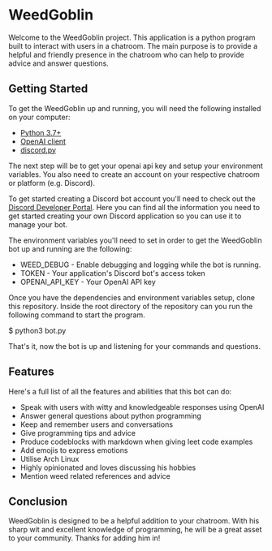 # WeedGoblin

Welcome to the WeedGoblin project. This application is a python program built to interact with users in a chatroom. The main purpose is to provide a helpful and friendly presence in the chatroom who can help to provide advice and answer questions.

## Getting Started

To get the WeedGoblin up and running, you will need the following installed on your computer:

- [Python 3.7+](https://www.python.org/downloads/)
- [OpenAI client](https://github.com/openai/openai-client)
- [discord.py](https://github.com/Rapptz/discord.py)

The next step will be to get your openai api key and setup your environment variables. You also need to create an account on your respective chatroom or platform (e.g. Discord).

To get started creating a Discord bot account you'll need to check out the [Discord Developer Portal](https://discordapp.com/developers/applications/). Here you can find all the information you need to get started creating your own Discord application so you can use it to manage your bot.

The environment variables you'll need to set in order to get the WeedGoblin bot up and running are the following:

- WEED_DEBUG - Enable debugging and logging while the bot is running.
- TOKEN - Your application's Discord bot's access token
- OPENAI_API_KEY - Your OpenAI API key

Once you have the dependencies and environment variables setup, clone this repository. Inside the root directory of the repository can you run the following command to start the program.

$ python3 bot.py

That's it, now the bot is up and listening for your commands and questions.

## Features

Here's a full list of all the features and abilities that this bot can do:

- Speak with users with witty and knowledgeable responses using OpenAI
- Answer general questions about python programming
- Keep and remember users and conversations
- Give programming tips and advice
- Produce codeblocks with markdown when giving leet code examples
- Add emojis to express emotions
- Utilise Arch Linux
- Highly opinionated and loves discussing his hobbies
- Mention weed related references and advice

## Conclusion

WeedGoblin is designed to be a helpful addition to your chatroom. With his sharp wit and excellent knowledge of programming, he will be a great asset to your community. Thanks for adding him in!
